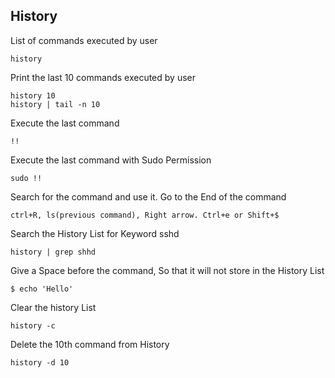 ## History

List of commands executed by user
```
history
```
Print the last 10 commands executed by user
```
history 10
history | tail -n 10
```
Execute the last command
```
!!
```
Execute the last command with Sudo Permission
```
sudo !!
```
Search for the command and use it. Go to the End of the command
```
ctrl+R, ls(previous command), Right arrow. Ctrl+e or Shift+$
```
Search the History List for Keyword sshd
```
history | grep shhd
```
Give a Space before the command, So that it will not store in the History List
```
$ echo 'Hello'
```
Clear the history List
```
history -c
```
Delete the 10th command from History
```
history -d 10
```

